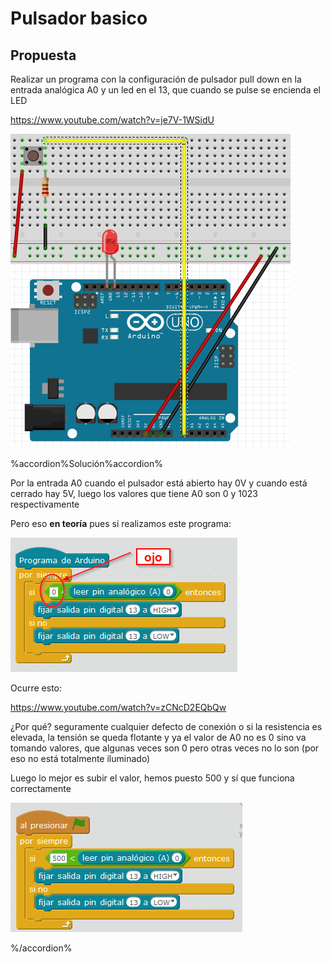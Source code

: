 
# Pulsador basico

## Propuesta

Realizar un programa con la configuración de pulsador pull down en la entrada analógica A0 y un led en el 13, que cuando se pulse se encienda el LED

https://www.youtube.com/watch?v=je7V-1WSidU

<img src="img/interruptor-led.png" width="448" height="502" />

%accordion%Solución%accordion%

Por la entrada A0 cuando el pulsador está abierto hay 0V y cuando está cerrado hay 5V, luego los valores que tiene A0 son 0 y 1023 respectivamente

Pero eso **en teoría** pues si realizamos este programa:

<img src="img/pulsador0.png" width="363" height="215" />

Ocurre esto:

https://www.youtube.com/watch?v=zCNcD2EQbQw

¿Por qué? seguramente cualquier defecto de conexión o si la resistencia es elevada, la tensión se queda flotante y ya el valor de A0 no es 0 sino va tomando valores, que algunas veces son 0 pero otras veces no lo son (por eso no está totalmente iluminado)

Luego lo mejor es subir el valor, hemos puesto 500 y sí que funciona correctamente

<img src="img/pulsador1.png" width="371" height="207" />


%/accordion%


